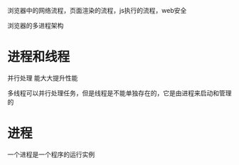 浏览器中的网络流程，页面渲染的流程，js执行的流程，web安全

浏览器的多进程架构

# 进程和线程
并行处理 能大大提升性能

多线程可以并行处理任务，但是线程是不能单独存在的，它是由进程来启动和管理的

# 进程
一个进程是一个程序的运行实例